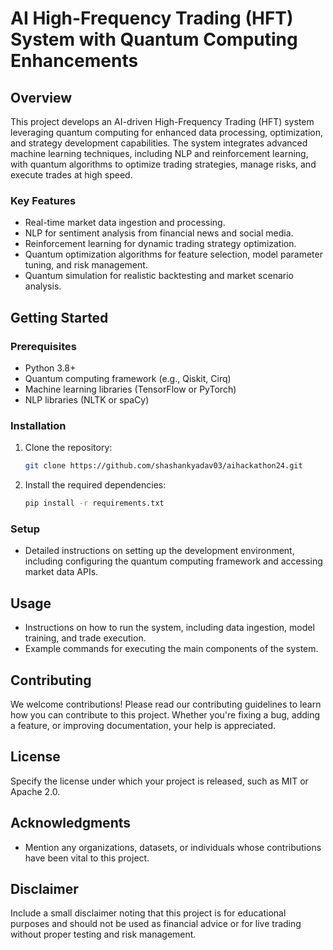 # AI High-Frequency Trading (HFT) System with Quantum Computing Enhancements

## Overview

This project develops an AI-driven High-Frequency Trading (HFT) system leveraging quantum computing for enhanced data processing, optimization, and strategy development capabilities. The system integrates advanced machine learning techniques, including NLP and reinforcement learning, with quantum algorithms to optimize trading strategies, manage risks, and execute trades at high speed.

### Key Features

- Real-time market data ingestion and processing.
- NLP for sentiment analysis from financial news and social media.
- Reinforcement learning for dynamic trading strategy optimization.
- Quantum optimization algorithms for feature selection, model parameter tuning, and risk management.
- Quantum simulation for realistic backtesting and market scenario analysis.

## Getting Started

### Prerequisites

- Python 3.8+
- Quantum computing framework (e.g., Qiskit, Cirq)
- Machine learning libraries (TensorFlow or PyTorch)
- NLP libraries (NLTK or spaCy)

### Installation

1. Clone the repository:
   ```bash
   git clone https://github.com/shashankyadav03/aihackathon24.git
   ```

2. Install the required dependencies:
   ```bash
   pip install -r requirements.txt
   ```

### Setup

- Detailed instructions on setting up the development environment, including configuring the quantum computing framework and accessing market data APIs.

## Usage

- Instructions on how to run the system, including data ingestion, model training, and trade execution.
- Example commands for executing the main components of the system.

## Contributing

We welcome contributions! Please read our contributing guidelines to learn how you can contribute to this project. Whether you're fixing a bug, adding a feature, or improving documentation, your help is appreciated.

## License

Specify the license under which your project is released, such as MIT or Apache 2.0.

## Acknowledgments

- Mention any organizations, datasets, or individuals whose contributions have been vital to this project.

## Disclaimer

Include a small disclaimer noting that this project is for educational purposes and should not be used as financial advice or for live trading without proper testing and risk management.
